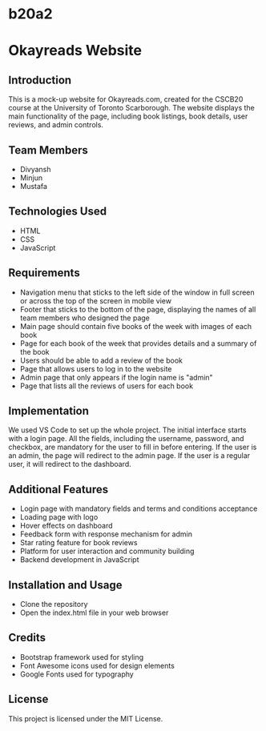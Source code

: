 # b20a2
# Okayreads Website

## Introduction
This is a mock-up website for Okayreads.com, created for the CSCB20 course at the University of Toronto Scarborough. The website displays the main functionality of the page, including book listings, book details, user reviews, and admin controls.

## Team Members
- Divyansh
- Minjun
- Mustafa

## Technologies Used
- HTML
- CSS
- JavaScript

## Requirements
- Navigation menu that sticks to the left side of the window in full screen or across the top of the screen in mobile view
- Footer that sticks to the bottom of the page, displaying the names of all team members who designed the page
- Main page should contain five books of the week with images of each book
- Page for each book of the week that provides details and a summary of the book
- Users should be able to add a review of the book
- Page that allows users to log in to the website
- Admin page that only appears if the login name is "admin"
- Page that lists all the reviews of users for each book

## Implementation
We used VS Code to set up the whole project. The initial interface starts with a login page. All the fields, including the username, password, and checkbox, are mandatory for the user to fill in before entering. If the user is an admin, the page will redirect to the admin page. If the user is a regular user, it will redirect to the dashboard.

## Additional Features
- Login page with mandatory fields and terms and conditions acceptance
- Loading page with logo
- Hover effects on dashboard
- Feedback form with response mechanism for admin
- Star rating feature for book reviews
- Platform for user interaction and community building
- Backend development in JavaScript

## Installation and Usage
- Clone the repository
- Open the index.html file in your web browser

## Credits
- Bootstrap framework used for styling
- Font Awesome icons used for design elements
- Google Fonts used for typography

## License
This project is licensed under the MIT License.

